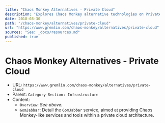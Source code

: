 ```yaml
---
title: "Chaos Monkey Alternatives - Private Cloud"
description: "Explores Chaos Monkey alternative technologies on Private Cloud systems."
date: 2018-08-30
path: "/chaos-monkey/alternatives/private-cloud"
url: "https://www.gremlin.com/chaos-monkey/alternatives/private-cloud"
sources: "See: _docs/resources.md"
published: true
---
```


# Chaos Monkey Alternatives - Private Cloud

- URL: `https://www.gremlin.com/chaos-monkey/alternatives/private-cloud`
- Parent: `Category Section: Infrastructure`
- Content:
  - `Overview`: _See above._
  - [`GomJabbar`](https://github.com/outbrain/GomJabbar): Detail the `GomJabbar` service, aimed at providing Chaos Monkey-like services and tools within a private cloud architecture.

[/]:                                    /
[/advanced-tips]:                       /advanced-tips
[/alternatives]:                        /alternatives
[/alternatives/azure]:                  /alternatives/azure
[/alternatives/docker]:                 /alternatives/docker
[/alternatives/google-cloud-platform]:  /alternatives/google-cloud-platform
[/alternatives/kubernetes]:             /alternatives/kubernetes
[/alternatives/openshift]:              /alternatives/openshift
[/alternatives/private-cloud]:          /alternatives/private-cloud
[/alternatives/spring-boot]:            /alternatives/spring-boot
[/alternatives/vmware]:                 /alternatives/vmware
[/developer-tutorial]:                  /developer-tutorial
[/downloads-resources]:                 /downloads-resources
[/origin-netflix]:                      /origin-netflix
[/simian-army]:                         /simian-army